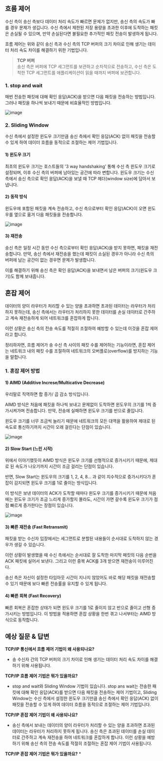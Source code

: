 ## 흐름 제어
수신 측이 송신 측보다 데이터 처리 속도가 빠르면 문제가 없지만, 송신 측의 속도가 빠를 경우 문제가 생깁니다. 수신 측에서 제한된 저장 용량을 초과한 이후에 도착하는 패킷은 손실될 수 있으며, 만약 손실된다면 불필요한 추가적인 패킷 전송이 발생하게 됩니다.

흐름 제어는 위와 같이 송신 측과 수신 측의 TCP 버퍼의 크기 차이로 인해 생기는 데이터 처리 속도 차이를 해결하기 위한 기법입니다.


>**TCP 버퍼**  
>송신 측은 버퍼에 TCP 세그먼트를 보관하고 순차적으로 전송하고, 수신 측은 도착한 TCP 세그먼트를 애플리케이션이 읽을 때까지 버퍼에 보관합니다.

### 1. stop and wait
매번 전송한 패킷에 대해 확인 응답(ACK)을 받으면 다음 패킷을 전송하는 방법입니다. 그러나 패킷을 하나씩 보내기 때문에 비효율적인 방법입니다.

![image](https://user-images.githubusercontent.com/55661631/142199724-c7603cf1-b2ee-496e-8f54-f7c2755f4f8a.png)

### 2. Sliding Window
수신 측에서 설정한 윈도우 크기만큼 송신 측에서 확인 응답(ACK) 없이 패킷을 전송할 수 있게 하여 데이터 흐름을 동적으로 조절하는 제어 기법입니다.

#### 1) 윈도우 크기  
최초의 윈도우 크기는 호스트들의 '3 way handshaking' 통해 수신 측 윈도우 크기로 설정되며, 이후 수신 측의 버퍼에 남아있는 공간에 따라 변합니다. 윈도우 크기는 수신 측에서 송신 측으로 확인 응답(ACK)을 보낼 때 TCP 헤더(window size)에 담아서 보냅니다.

#### 2) 동작 방식  
윈도우에 포함된 패킷을 계속 전송하고, 수신 측으로부터 확인 응답(ACK)이 오면 윈도우를 옆으로 옮겨 다음 패킷들을 전송합니다.

![image](https://user-images.githubusercontent.com/55661631/142199861-6f8ce7a4-6414-45f9-b80d-529f618a52b1.png)


#### 3) 재전송
송신 측은 일정 시간 동안 수신 측으로부터 확인 응답(ACK)을 받지 못하면, 패킷을 재전송합니다. 만약, 송신 측에서 재전송을 했는데 패킷이 소실된 경우가 아니라 수신 측의 버퍼에 남는 공간이 없는 경우면 문제가 발생합니다. 

이를 해결하기 위해 송신 측은 확인 응답(ACK)을 보내면서 남은 버퍼의 크기(윈도우 크기)도 함께 보내줍니다.

## 혼잡 제어
데이터의 양이 라우터가 처리할 수 있는 양을 초과하면 초과된 데이터는 라우터가 처리하지 못하는데, 송신 측에서는 라우터가 처리하지 못한 데이터를 손실 데이터로 간주하고 계속 재전송하게 되어 네트워크를 혼잡하게 합니다.

이런 상황은 송신 측의 전송 속도를 적절히 조절하여 예방할 수 있는데 이것을 혼잡 제어라고 합니다.

정리하자면,  흐름 제어가 송 수신 측 사이의 패킷 수를 제어하는 기능이라면,  혼잡 제어는 네트워크 내의 패킷 수를 조절하여 네트워크의 오버플로(overflow)를 방지하는 기능을 말합니다.

### 1. 혼잡 제어 방법

#### 1) AIMD (Additive Increse/Multicative Decrease)
우리말로 직역하면 합 증가/ 곱 감소 방식입니다.

AIMD 방식은 처음에 패킷을 하나씩 보내고 문제없이 도착하면 윈도우의 크기를 1씩 증가시켜가며 전송합니다. 만약, 전송에 실패하면 윈도우 크기를 반으로 줄입니다.

윈도우 크기를 너무 조금씩 늘리기 때문에 네트워크의 모든 대역을 활용하여 제대로 된 속도로 통신하기까지 시간이 오래 걸린다는 단점이 있습니다.

![image](https://user-images.githubusercontent.com/55661631/142199977-5a17e247-3491-4998-91aa-ebbf9a2e5825.png)

#### 2) Slow Start (느린 시작)
위에서 이야기했듯이 AIMD 방식은 윈도우 크기를 선형적으로 증가시키기 때문에, 제대로 된 속도가 나오기까지 시간이 조금 걸리는 단점이 있습니다.

반면, Slow Start는 윈도우의 크기를 1, 2, 4, 8... 과 같이 지수적으로 증가시키다가 혼잡이 감지되면 윈도우 크기를 1로 줄이는 방식입니다.

이 방식은 보낸 데이터의 ACK가 도착할 때마다 윈도우 크기를 증가시키기 때문에 처음에는 윈도우 크기가 조금 느리게 증가할지 몰라도, 시간이 가면 갈수록 윈도우 크기가 점점 빠르게 증가한다는 장점이 있습니다.

![image](https://user-images.githubusercontent.com/55661631/142200065-33e80a12-196e-4ece-9f37-79ae4f6165ce.png)


#### 3) 빠른 재전송 (Fast Retransmit)
패킷을 받는 수신자 입장에서는 세그먼트로 분할된 내용들이 순서대로 도착하지 않는 경우가 생길 수 있습니다.

이런 상황이 발생했을 때 수신 측에서는 순서대로 잘 도착한 마지막 패킷의 다음 순번을 ACK 패킷에 실어서 보낸다. 그리고 이런 중복 ACK를 3개 받으면 재전송이 이루어진다.

송신 측은 자신이 설정한 타임아웃 시간이 지나지 않았어도 바로 해당 패킷을 재전송할 수 있기 때문에 보다 빠른 전송률을 유지할 수 있게 됩니다.

#### 4) 빠른 회복 (Fast Recovery)
빠른 회복은 혼잡한 상태가 되면 윈도우 크기를 1로 줄이지 않고 반으로 줄이고 선형 증가시키는 방법입니다. 이 방법을 적용하면 혼잡 상황을 한번 겪고 나서부터는 AIMD 방식으로 동작합니다.

## 예상 질문 & 답변
**TCP/IP 통신에서 흐름 제어 기법이 왜 사용되나요?**
* 송 수신자 간의 TCP 버퍼의 크기 차이로 인해 생기는 데이터 처리 속도 차이를 해결하기 위해 사용됩니다.

**TCP/IP 흐름 제어 기법은 뭐가 있을까요?**
* stop and wait와 Sliding Window 기법이 있습니다. stop ans wait는 전송한 패킷에 대해 확인 응답(ACK)를 받으면 다음 패킷을 전송하는 제어 기법이고, Sliding Window는 수신 측에서 설정한 윈도우 크기만큼 송신 측에서 확인 응답(ACK) 없이 패킷을 전송할 수 있게 하여 데이터 흐름을 동적으로 조절하는 제어 기법입니다. 

**TCP/IP 혼잡 제어 기법이 왜 사용되나요?**
* 송신 측에서 보내는 데이터의 양이 라우터가 처리할 수 있는 양을 초과하면 초과된 데이터는 라우터가 처리하지 못하게 됩니다. 송신 측은 초과된 데이터를 손실 데이터로 간주하고 계속 재전송을 하여 네트워크를 혼잡하게 합니다. 이런 상황을 예방하기 위해 송신 측의 전송 속도를 적절히 조절하는 혼잡 제어 기법이 사용됩니다.

**TCP/IP 혼잡 제어 기법은 뭐가 있을까요?**
* 

